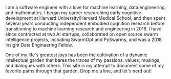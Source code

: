 I am a software engineer with a love for machine learning, data engineering,
and mathematics. I began my career researching early cognitive 
development at Harvard University/Harvard Medical School, and then spent several 
years conducting independent embodied cognition research before transitioning to
machine learning research and engineering in 2016. I have since contracted at 
two AI startups, collaborated on open source swarm intelligence projects, 
including SwarmOpt and PySwarms, and was a 2018 Insight Data Engineering Fellow.

One of my life's greatest joys has been the cultivation of a dynamic intellectual 
garden that bares the traces of my passions, values, musings, and 
dialogues with others. This site is my attempt to document some of my favorite 
paths through that garden. Drop me a line, and let's nerd out!
